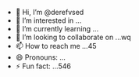 - 👋 Hi, I’m @derefvsed
- 👀 I’m interested in ...
- 🌱 I’m currently learning ...
- 💞️ I’m looking to collaborate on ...wq
- 📫 How to reach me ...45
- 😄 Pronouns: ...
- ⚡ Fun fact: ...546

<!---uoui132
derefvsed/derefvsed is a ✨ special ✨ repository because its `README.md` (this file) appears on your GitHub profile.
You can click the Preview link to take a look at your changes.
--->
